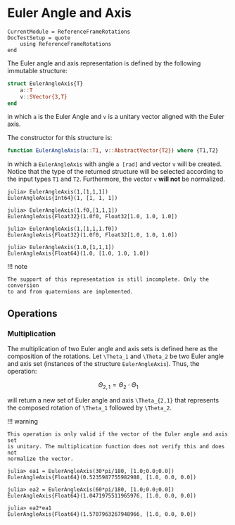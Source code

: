 Euler Angle and Axis
====================

```@meta
CurrentModule = ReferenceFrameRotations
DocTestSetup = quote
    using ReferenceFrameRotations
end
```

The Euler angle and axis representation is defined by the following immutable
structure:

```julia
struct EulerAngleAxis{T}
    a::T
    v::SVector{3,T}
end
```

in which `a` is the Euler Angle and `v` is a unitary vector aligned with the
Euler axis.

The constructor for this structure is:

```julia
function EulerAngleAxis(a::T1, v::AbstractVector{T2}) where {T1,T2}
```

in which a `EulerAngleAxis` with angle `a [rad]` and vector `v` will be created.
Notice that the type of the returned structure will be selected according to the
input types `T1` and `T2`. Furthermore, the vector `v` **will not** be
normalized.

```jldoctest
julia> EulerAngleAxis(1,[1,1,1])
EulerAngleAxis{Int64}(1, [1, 1, 1])

julia> EulerAngleAxis(1.f0,[1,1,1])
EulerAngleAxis{Float32}(1.0f0, Float32[1.0, 1.0, 1.0])

julia> EulerAngleAxis(1,[1,1,1.f0])
EulerAngleAxis{Float32}(1.0f0, Float32[1.0, 1.0, 1.0])

julia> EulerAngleAxis(1.0,[1,1,1])
EulerAngleAxis{Float64}(1.0, [1.0, 1.0, 1.0])
```

!!! note

    The support of this representation is still incomplete. Only the conversion
    to and from quaternions are implemented.

## Operations

### Multiplication

The multiplication of two Euler angle and axis sets is defined here as the
composition of the rotations. Let ``\Theta_1`` and ``\Theta_2`` be two Euler
angle and axis set (instances of the structure `EulerAngleAxis`).  Thus, the
operation:

```math
\Theta_{2,1} = \Theta_2 \cdot \Theta_1
```

will return a new set of Euler angle and axis ``\Theta_{2,1}`` that represents
the composed rotation of ``\Theta_1`` followed by ``\Theta_2``.

!!! warning

    This operation is only valid if the vector of the Euler angle and axis set
    is unitary. The multiplication function does not verify this and does not
    normalize the vector.

```jldoctest
julia> ea1 = EulerAngleAxis(30*pi/180, [1.0;0.0;0.0])
EulerAngleAxis{Float64}(0.5235987755982988, [1.0, 0.0, 0.0])

julia> ea2 = EulerAngleAxis(60*pi/180, [1.0;0.0;0.0])
EulerAngleAxis{Float64}(1.0471975511965976, [1.0, 0.0, 0.0])

julia> ea2*ea1
EulerAngleAxis{Float64}(1.5707963267948966, [1.0, 0.0, 0.0])
```
